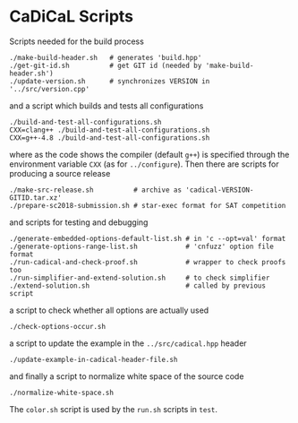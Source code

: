 # CaDiCaL Scripts

Scripts needed for the build process

    ./make-build-header.sh   # generates 'build.hpp'
    ./get-git-id.sh          # get GIT id (needed by 'make-build-header.sh')
    ./update-version.sh      # synchronizes VERSION in '../src/version.cpp'

and a script which builds and tests all configurations

    ./build-and-test-all-configurations.sh
    CXX=clang++ ./build-and-test-all-configurations.sh
    CXX=g++-4.8 ./build-and-test-all-configurations.sh

where as the code shows the compiler (default `g++`) is specified through
the environment variable `CXX` (as for `../configure`).  Then there are
scripts for producing a source release

    ./make-src-release.sh          # archive as 'cadical-VERSION-GITID.tar.xz'
    ./prepare-sc2018-submission.sh # star-exec format for SAT competition

and scripts for testing and debugging

    ./generate-embedded-options-default-list.sh # in 'c --opt=val' format
    ./generate-options-range-list.sh            # 'cnfuzz' option file format
    ./run-cadical-and-check-proof.sh            # wrapper to check proofs too
    ./run-simplifier-and-extend-solution.sh     # to check simplifier
    ./extend-solution.sh                        # called by previous script

a script to check whether all options are actually used

    ./check-options-occur.sh

a script to update the example in the `../src/cadical.hpp` header

    ./update-example-in-cadical-header-file.sh

and finally a script to normalize white space of the source code

    ./normalize-white-space.sh

The `color.sh` script is used by the `run.sh` scripts in `test`.
